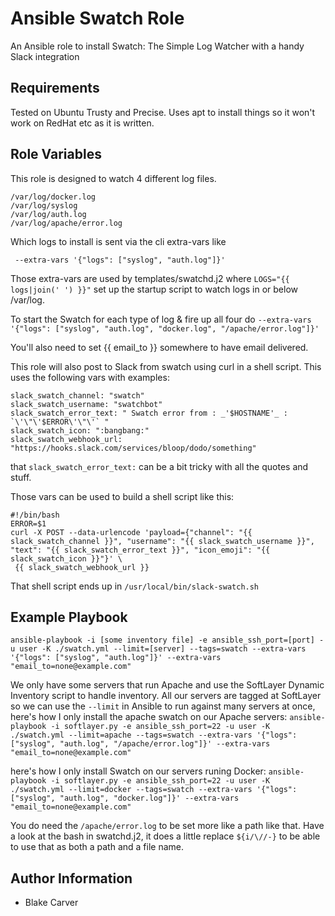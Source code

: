 Ansible Swatch Role
=========

An Ansible role to install Swatch: The Simple Log Watcher with a handy Slack integration

Requirements
------------

Tested on Ubuntu Trusty and Precise. Uses apt to install things so it won't work on RedHat etc as it is written.

Role Variables
--------------

This role is designed to watch 4 different log files.

```
/var/log/docker.log
/var/log/syslog
/var/log/auth.log
/var/log/apache/error.log
```

Which logs to install is sent via the cli extra-vars like

``` --extra-vars '{"logs": ["syslog", "auth.log"]}'```

Those extra-vars are used by templates/swatchd.j2 where `LOGS="{{ logs|join(' ') }}"` set up the startup script to watch logs in or below /var/log.

To start the Swatch for each type of log & fire up all four do 
```--extra-vars '{"logs": ["syslog", "auth.log", "docker.log", "/apache/error.log"]}'```


You'll also need to set {{ email_to }} somewhere to have email delivered.

This role will also post to Slack from swatch using curl in a shell script. This uses the following vars with examples:
```
slack_swatch_channel: "swatch"
slack_swatch_username: "swatchbot"
slack_swatch_error_text: " Swatch error from : _'$HOSTNAME'_ : `\'\"\'$ERROR\'\"\'` "
slack_swatch_icon: ":bangbang:" 
slack_swatch_webhook_url: "https://hooks.slack.com/services/bloop/dodo/something"
```
that `slack_swatch_error_text:` can be a bit tricky with all the quotes and stuff.

Those vars can be used to build a shell script like this:
```
#!/bin/bash
ERROR=$1
curl -X POST --data-urlencode 'payload={"channel": "{{ slack_swatch_channel }}", "username": "{{ slack_swatch_username }}", "text": "{{ slack_swatch_error_text }}", "icon_emoji": "{{ slack_swatch_icon }}"}' \
 {{ slack_swatch_webhook_url }}

```
That shell script ends up in `/usr/local/bin/slack-swatch.sh`

Example Playbook
----------------

```ansible-playbook -i [some inventory file] -e ansible_ssh_port=[port] -u user -K ./swatch.yml --limit=[server] --tags=swatch --extra-vars '{"logs": ["syslog", "auth.log"]}' --extra-vars "email_to=none@example.com" ```

We only have some servers that run Apache and use the SoftLayer Dynamic Inventory script to handle inventory. All our servers are tagged at SoftLayer so we can use the `--limit` in Ansible to run against many servers at once, here's how I only install the apache swatch on our Apache servers:
```ansible-playbook -i softlayer.py -e ansible_ssh_port=22 -u user -K ./swatch.yml --limit=apache --tags=swatch --extra-vars '{"logs": ["syslog", "auth.log", "/apache/error.log"]}' --extra-vars "email_to=none@example.com"```

here's how I only install Swatch on our servers runing Docker:
```ansible-playbook -i softlayer.py -e ansible_ssh_port=22 -u user -K ./swatch.yml --limit=docker --tags=swatch --extra-vars '{"logs": ["syslog", "auth.log", "docker.log"]}' --extra-vars "email_to=none@example.com"```


You do need the `/apache/error.log` to be set more like a path like that. Have a look at the bash in swatchd.j2, it does a little replace `${i/\//-}` to be able to use that as
both a path and a file name. 

Author Information
------------------

- Blake Carver
